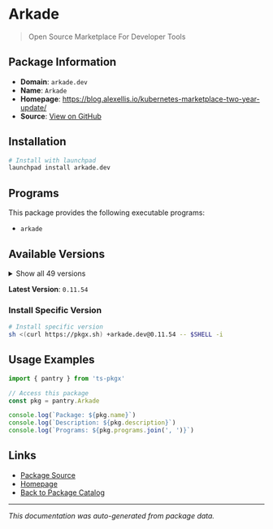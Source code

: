 # Arkade

> Open Source Marketplace For Developer Tools

## Package Information

- **Domain**: `arkade.dev`
- **Name**: `Arkade`
- **Homepage**: https://blog.alexellis.io/kubernetes-marketplace-two-year-update/
- **Source**: [View on GitHub](https://github.com/pkgxdev/pantry/tree/main/projects/arkade.dev/package.yml)

## Installation

```bash
# Install with launchpad
launchpad install arkade.dev
```

## Programs

This package provides the following executable programs:

- `arkade`

## Available Versions

<details>
<summary>Show all 49 versions</summary>

- `0.11.54`, `0.11.52`, `0.11.51`, `0.11.50`, `0.11.48`
- `0.11.47`, `0.11.46`, `0.11.45`, `0.11.44`, `0.11.43`
- `0.11.41`, `0.11.40`, `0.11.39`, `0.11.38`, `0.11.37`
- `0.11.36`, `0.11.35`, `0.11.34`, `0.11.33`, `0.11.32`
- `0.11.31`, `0.11.30`, `0.11.29`, `0.11.28`, `0.11.27`
- `0.11.26`, `0.11.25`, `0.11.24`, `0.11.23`, `0.11.22`
- `0.11.21`, `0.11.20`, `0.11.19`, `0.11.16`, `0.11.15`
- `0.11.14`, `0.11.13`, `0.11.12`, `0.11.11`, `0.11.10`
- `0.11.9`, `0.11.6`, `0.11.5`, `0.11.4`, `0.11.2`
- `0.11.1`, `0.11.0`, `0.10.23`, `0.10.22`

</details>

**Latest Version**: `0.11.54`

### Install Specific Version

```bash
# Install specific version
sh <(curl https://pkgx.sh) +arkade.dev@0.11.54 -- $SHELL -i
```

## Usage Examples

```typescript
import { pantry } from 'ts-pkgx'

// Access this package
const pkg = pantry.Arkade

console.log(`Package: ${pkg.name}`)
console.log(`Description: ${pkg.description}`)
console.log(`Programs: ${pkg.programs.join(', ')}`)
```

## Links

- [Package Source](https://github.com/pkgxdev/pantry/tree/main/projects/arkade.dev/package.yml)
- [Homepage](https://blog.alexellis.io/kubernetes-marketplace-two-year-update/)
- [Back to Package Catalog](../../package-catalog.md)

---

*This documentation was auto-generated from package data.*

